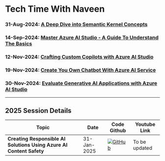 # Tech Time With Naveen

### 31-Aug-2024: [A Deep Dive into Semantic Kernel Concepts](https://github.com/navindevan/tech_time_with_naveen/tree/main/31-Aug-2024_Semantic_Kernel_WorkShop)
### 14-Sep-2024: [Master Azure AI Studio - A Guide To Understand The Basics](https://github.com/navindevan/tech_time_with_naveen/tree/main/14-Sep-2024_STYAVADEV_Azure_AI_Studio)
### 12-Nov-2024: [Crafting Custom Copilots with Azure AI Studio](https://github.com/navindevan/tech_time_with_naveen/tree/main/12-Nov-2024_STYAVADEV_CraftingCustomCopilotswithAzureAIStudio)
### 19-Nov-2024: [Create You Own Chatbot With Azure AI Service](https://github.com/navindevan/tech_time_with_naveen/tree/main/19-Nov-2024_STYAVADEV_CreateYourOwnChatbotwithAzureAI)
### 30-Nov-2024: [Evaluate Generative AI Applications with Azure AI Studio](https://github.com/navindevan/tech_time_with_naveen/tree/main/30-Nov-2024_EvaluateGenerativeAIAppsWithAzureAIStudio)
---
## 2025 Session Details

| Topic                       | Date                               | Code Github      | Youtube Link |
| ------------------------------| ----------------------------------------- | -----------------| -----------|
| **Creating Responsible AI Solutions Using Azure AI Content Safety**   |31-Jan-2025 | [![GitHub](https://img.shields.io/badge/GitHub-Repository-blue)](Session_2025/readme/310125_ContentSafety_README.md)| To be updated    |
